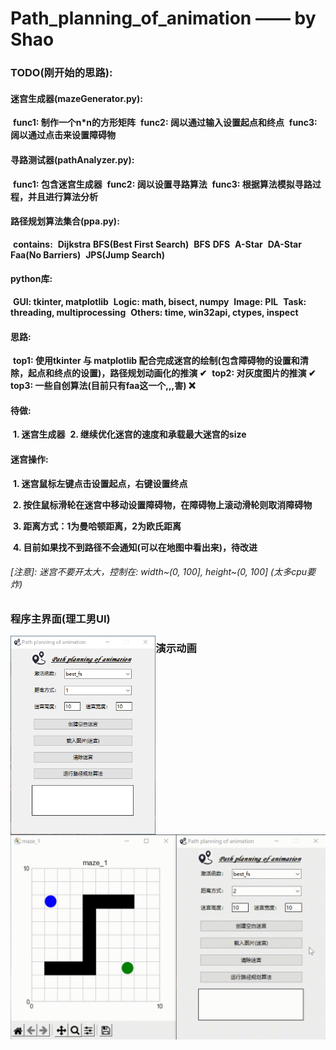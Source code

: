 # Path_planning_of_animation —— by Shao

### **TODO**(刚开始的思路):

####     迷宫生成器(mazeGenerator.py):

​        **func1: 制作一个n*n的方形矩阵**
​        **func2: 阔以通过输入设置起点和终点**
​        **func3: 阔以通过点击来设置障碍物**

####     寻路测试器(pathAnalyzer.py):

​        **func1: 包含迷宫生成器**
​        **func2: 阔以设置寻路算法**
​        **func3: 根据算法模拟寻路过程，并且进行算法分析**

####     路径规划算法集合(ppa.py):

​        **contains:**
​            **Dijkstra**
​            **BFS(Best First Search)**
​            **BFS**
​            **DFS**
​            **A-Star**
​            **DA-Star**
​            **Faa(No Barriers)**
​            **JPS(Jump Search)**

####     python库:

​        **GUI: tkinter, matplotlib**
​        **Logic: math, bisect, numpy**
​        **Image: PIL**
​        **Task: threading, multiprocessing**
​        **Others: time, win32api, ctypes, inspect**

####     思路:

​        **top1: 使用tkinter 与 matplotlib 配合完成迷宫的绘制(包含障碍物的设置和清除，起点和终点的设置)，路径规划动画化的推演 ✔**
​        **top2: 对灰度图片的推演 ✔**
​        **top3: 一些自创算法(目前只有faa这一个,,,害) ❌**

####     待做:

​        **1. 迷宫生成器**
​        **2. 继续优化迷宫的速度和承载最大迷宫的size**

#### 	迷宫操作:

​		**1. 迷宫鼠标左键点击设置起点，右键设置终点**

​		**2. 按住鼠标滑轮在迷宫中移动设置障碍物，在障碍物上滚动滑轮则取消障碍物**

​		**3. 距离方式：1为曼哈顿距离，2为欧氏距离**

​		**4. 目前如果找不到路径不会通知(可以在地图中看出来)，待改进**

###### [注意]: 迷宫不要开太大，控制在: width~(0, 100], height~(0, 100] (太多cpu要炸)

### 程序主界面(理工男UI)

<img src="https://github.com/soul-science/Path-planning-of-animation/blob/main/images/image1.png?raw=true" alt="image1.png" style="zoom: 33%;float:left" />

### 演示动画

![video1.gif](https://github.com/soul-science/Path-planning-of-animation/blob/main/images/video1.gif?raw=true)

